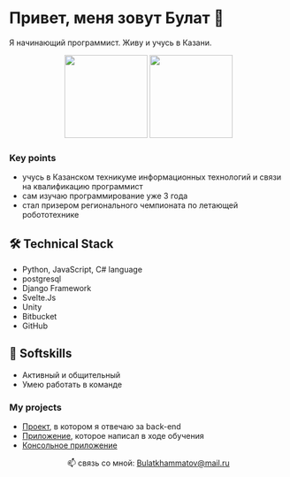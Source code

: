 # Привет, меня зовут Булат 👋
Я начинающий программист. Живу и учусь в Казани.
<p align='center'>
   <a href="https://github-readme-stats.vercel.app/api?username=RedBull-energy&show_icons=true&count_private=true">
       <img height=150 src="https://github-readme-stats.vercel.app/api?username=RedBull-energy&show_icons=true&count_private=true"/></a>
   <a href="https://github.com/RedBull-energy/github-readme-stats">
       <img height=150 src="https://github-readme-stats.vercel.app/api/top-langs/?username=RedBull-energy&layout=compact"/></a>
</p>

### Key points
* учусь в Казанском техникуме информационных технологий и связи на квалификацию программист 
* сам изучаю программирование уже 3 года
* стал призером регионального чемпионата по летающей робототехнике

## 🛠 Technical Stack
* Python, JavaScript, C# language
* postgresql
* Django Framework
* Svelte.Js
* Unity
* Bitbucket
* GitHub

## 🧐 Softskills
* Активный и общительный
* Умею работать в команде

### My projects
* [Проект](https://github.com/RedBull-energy/projects), в котором я отвечаю за back-end
* [Приложение](https://github.com/RedBull-energy/app), которое написал в ходе обучения
* [Консольное приложение](https://github.com/RedBull-energy/console_app)

<p align='center'>
   📫 связь со мной: <a href='mailto:Bulatkhammatov@mail.ru'>Bulatkhammatov@mail.ru</a>
</p>

